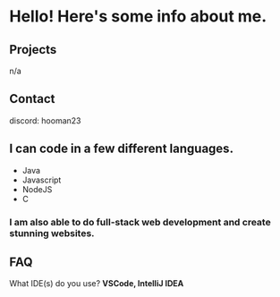 # Hello! Here's some info about me.

## Projects

n/a

## Contact

discord: hooman23

## I can code in a few different languages.

* Java
* Javascript
* NodeJS
* C

### I am also able to do full-stack web development and create stunning websites.

## FAQ

What IDE(s) do you use? **VSCode, IntelliJ IDEA**
